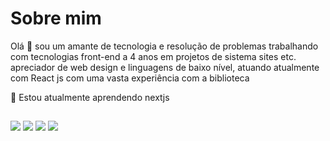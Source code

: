 # Sobre mim
Olá 👋 sou um amante de tecnologia e resolução de problemas trabalhando com tecnologias front-end a 4 anos em projetos de sistema sites etc. apreciador de web design e linguagens de baixo nível, atuando atualmente com React js com uma vasta experiência com a biblioteca
    
🌱 Estou atualmente aprendendo nextjs

<!-- <div>
  <a href="https://github.com/JacksonSamuel42">
  <img height="180em" src="https://github-readme-stats.vercel.app/api?username=JacksonSamuel42&show_icons=true&theme=dracula&include_all_commits=true&count_private=true"/>
  <img height="180em" src="https://github-readme-stats.vercel.app/api/top-langs/?username=JacksonSamuel42&layout=compact&langs_count=7&theme=dracula"/>
</div>
<div style="display: inline_block"><br>
  <img align="center" alt="jackson-Js" height="30" width="40" src="https://raw.githubusercontent.com/devicons/devicon/master/icons/javascript/javascript-plain.svg">
  <img align="center" alt="jackson-boot" height="30" width="40" src="https://raw.githubusercontent.com/devicons/devicon/master/icons/bootstrap/bootstrap-plain.svg">
  <img align="center" alt="jackson-React" height="30" width="40" src="https://raw.githubusercontent.com/devicons/devicon/master/icons/react/react-original.svg">
  <img align="center" alt="jackson-HTML" height="30" width="40" src="https://raw.githubusercontent.com/devicons/devicon/master/icons/html5/html5-original.svg">
  <img align="center" alt="jackson-CSS" height="30" width="40" src="https://raw.githubusercontent.com/devicons/devicon/master/icons/css3/css3-original.svg">
  <img align="center" alt="jackson-php" height="30" width="40" src="https://raw.githubusercontent.com/devicons/devicon/master/icons/php/php-original.svg">
  <img align="center" alt="jackson-nodejs" height="30" width="40" src="https://raw.githubusercontent.com/devicons/devicon/master/icons/nodejs/nodejs-original.svg">
  <img align="center" alt="jackson-vue" height="30" width="40" src="https://raw.githubusercontent.com/devicons/devicon/master/icons/vuejs/vuejs-original.svg">
</div> -->
  
  ##
 
 <div>
 	<a href="https://www.twitter.com/JacksonSamu42" target="_blank"><img src="https://img.shields.io/badge/Twitter-1DA1F2?style=for-the-badge&logo=twitter&logoColor=white" target="_blank"></a>
 <a href="https://discord.gg/jackson#8807" target="_blank"><img src="https://img.shields.io/badge/Discord-7289DA?style=for-the-badge&logo=discord&logoColor=white" target="_blank"></a> 
  <a href = "mailto:jacksonsamuel42@hotmail.com"><img src="https://img.shields.io/badge/-Gmail-%23333?style=for-the-badge&logo=gmail&logoColor=white" target="_blank"></a>
  <a href="https://www.linkedin.com/in/jackson-samuel-485163207" target="_blank"><img src="https://img.shields.io/badge/-LinkedIn-%230077B5?style=for-the-badge&logo=linkedin&logoColor=white" target="_blank"></a> 
 
<!--   ![Snake animation](https://github.com/JacksonSamuel42/JacksonSamuel42/blob/output/github-contribution-grid-snake.svg) -->
 
</div>

